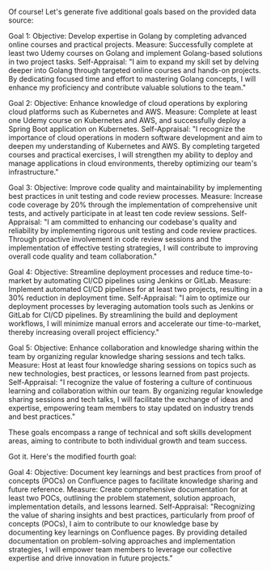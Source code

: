 Of course! Let's generate five additional goals based on the provided data source:

Goal 1:
Objective: Develop expertise in Golang by completing advanced online courses and practical projects.
Measure: Successfully complete at least two Udemy courses on Golang and implement Golang-based solutions in two project tasks.
Self-Appraisal: "I aim to expand my skill set by delving deeper into Golang through targeted online courses and hands-on projects. By dedicating focused time and effort to mastering Golang concepts, I will enhance my proficiency and contribute valuable solutions to the team."

Goal 2:
Objective: Enhance knowledge of cloud operations by exploring cloud platforms such as Kubernetes and AWS.
Measure: Complete at least one Udemy course on Kubernetes and AWS, and successfully deploy a Spring Boot application on Kubernetes.
Self-Appraisal: "I recognize the importance of cloud operations in modern software development and aim to deepen my understanding of Kubernetes and AWS. By completing targeted courses and practical exercises, I will strengthen my ability to deploy and manage applications in cloud environments, thereby optimizing our team's infrastructure."

Goal 3:
Objective: Improve code quality and maintainability by implementing best practices in unit testing and code review processes.
Measure: Increase code coverage by 20% through the implementation of comprehensive unit tests, and actively participate in at least ten code review sessions.
Self-Appraisal: "I am committed to enhancing our codebase's quality and reliability by implementing rigorous unit testing and code review practices. Through proactive involvement in code review sessions and the implementation of effective testing strategies, I will contribute to improving overall code quality and team collaboration."

Goal 4:
Objective: Streamline deployment processes and reduce time-to-market by automating CI/CD pipelines using Jenkins or GitLab.
Measure: Implement automated CI/CD pipelines for at least two projects, resulting in a 30% reduction in deployment time.
Self-Appraisal: "I aim to optimize our deployment processes by leveraging automation tools such as Jenkins or GitLab for CI/CD pipelines. By streamlining the build and deployment workflows, I will minimize manual errors and accelerate our time-to-market, thereby increasing overall project efficiency."

Goal 5:
Objective: Enhance collaboration and knowledge sharing within the team by organizing regular knowledge sharing sessions and tech talks.
Measure: Host at least four knowledge sharing sessions on topics such as new technologies, best practices, or lessons learned from past projects.
Self-Appraisal: "I recognize the value of fostering a culture of continuous learning and collaboration within our team. By organizing regular knowledge sharing sessions and tech talks, I will facilitate the exchange of ideas and expertise, empowering team members to stay updated on industry trends and best practices."

These goals encompass a range of technical and soft skills development areas, aiming to contribute to both individual growth and team success.


Got it. Here's the modified fourth goal:

Goal 4:
Objective: Document key learnings and best practices from proof of concepts (POCs) on Confluence pages to facilitate knowledge sharing and future reference.
Measure: Create comprehensive documentation for at least two POCs, outlining the problem statement, solution approach, implementation details, and lessons learned.
Self-Appraisal: "Recognizing the value of sharing insights and best practices, particularly from proof of concepts (POCs), I aim to contribute to our knowledge base by documenting key learnings on Confluence pages. By providing detailed documentation on problem-solving approaches and implementation strategies, I will empower team members to leverage our collective expertise and drive innovation in future projects."
